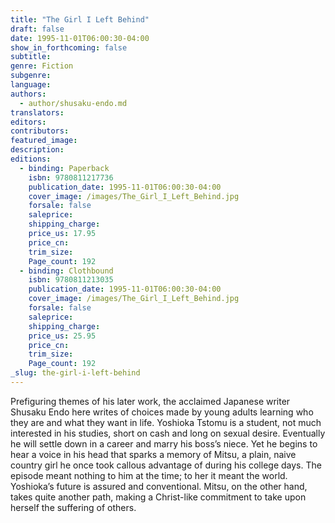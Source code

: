 ```yaml
---
title: "The Girl I Left Behind"
draft: false
date: 1995-11-01T06:00:30-04:00
show_in_forthcoming: false
subtitle:
genre: Fiction
subgenre:
language:
authors:
  - author/shusaku-endo.md
translators:
editors:
contributors:
featured_image:
description:
editions:
  - binding: Paperback
    isbn: 9780811217736
    publication_date: 1995-11-01T06:00:30-04:00
    cover_image: /images/The_Girl_I_Left_Behind.jpg
    forsale: false
    saleprice:
    shipping_charge:
    price_us: 17.95
    price_cn:
    trim_size:
    Page_count: 192
  - binding: Clothbound
    isbn: 9780811213035
    publication_date: 1995-11-01T06:00:30-04:00
    cover_image: /images/The_Girl_I_Left_Behind.jpg
    forsale: false
    saleprice:
    shipping_charge:
    price_us: 25.95
    price_cn:
    trim_size:
    Page_count: 192
_slug: the-girl-i-left-behind
---
```


Prefiguring themes of his later work, the acclaimed Japanese writer Shusaku Endo here writes of choices made by young adults learning who they are and what they want in life. Yoshioka Tstomu is a student, not much interested in his studies, short on cash and long on sexual desire. Eventually he will settle down in a career and marry his boss’s niece. Yet he begins to hear a voice in his head that sparks a memory of Mitsu, a plain, naive country girl he once took callous advantage of during his college days. The episode meant nothing to him at the time; to her it meant the world. Yoshioka’s future is assured and conventional. Mitsu, on the other hand, takes quite another path, making a Christ-like commitment to take upon herself the suffering of others.

